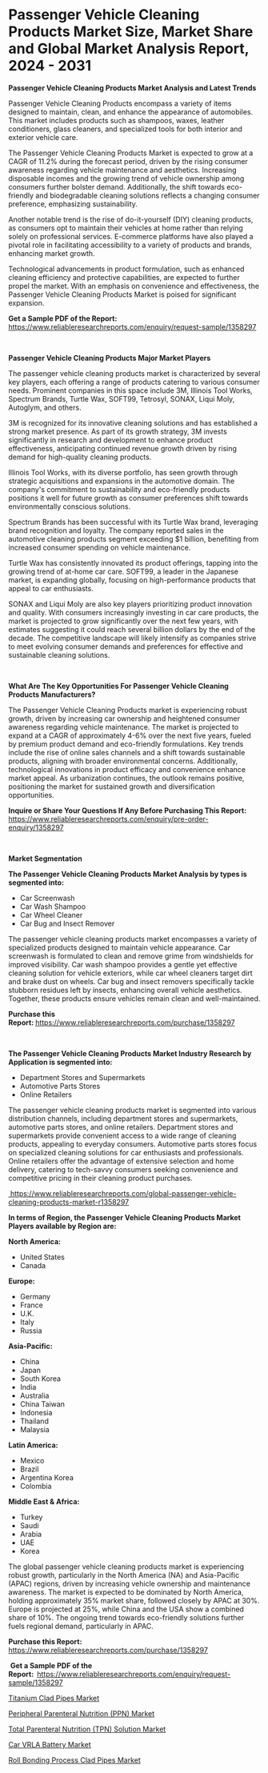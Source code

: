 <p><h1>Passenger Vehicle Cleaning Products Market Size, Market Share and Global Market Analysis Report, 2024 - 2031</h1></p><p><strong>Passenger Vehicle Cleaning Products Market Analysis and Latest Trends</strong></p>
<p><p>Passenger Vehicle Cleaning Products encompass a variety of items designed to maintain, clean, and enhance the appearance of automobiles. This market includes products such as shampoos, waxes, leather conditioners, glass cleaners, and specialized tools for both interior and exterior vehicle care. </p><p>The Passenger Vehicle Cleaning Products Market is expected to grow at a CAGR of 11.2% during the forecast period, driven by the rising consumer awareness regarding vehicle maintenance and aesthetics. Increasing disposable incomes and the growing trend of vehicle ownership among consumers further bolster demand. Additionally, the shift towards eco-friendly and biodegradable cleaning solutions reflects a changing consumer preference, emphasizing sustainability.</p><p>Another notable trend is the rise of do-it-yourself (DIY) cleaning products, as consumers opt to maintain their vehicles at home rather than relying solely on professional services. E-commerce platforms have also played a pivotal role in facilitating accessibility to a variety of products and brands, enhancing market growth.</p><p>Technological advancements in product formulation, such as enhanced cleaning efficiency and protective capabilities, are expected to further propel the market. With an emphasis on convenience and effectiveness, the Passenger Vehicle Cleaning Products Market is poised for significant expansion.</p></p>
<p><strong>Get a Sample PDF of the Report:&nbsp;</strong> <a href="https://www.reliableresearchreports.com/enquiry/request-sample/1358297?utm_campaign=8&utm_medium=2&utm_source=Github&utm_content=ia&utm_term=03112024&utm_id=passenger-vehicle-cleaning-products">https://www.reliableresearchreports.com/enquiry/request-sample/1358297</a></p>
<p>&nbsp;</p>
<p><strong>Passenger Vehicle Cleaning Products Major Market Players</strong></p>
<p><p>The passenger vehicle cleaning products market is characterized by several key players, each offering a range of products catering to various consumer needs. Prominent companies in this space include 3M, Illinois Tool Works, Spectrum Brands, Turtle Wax, SOFT99, Tetrosyl, SONAX, Liqui Moly, Autoglym, and others.</p><p>3M is recognized for its innovative cleaning solutions and has established a strong market presence. As part of its growth strategy, 3M invests significantly in research and development to enhance product effectiveness, anticipating continued revenue growth driven by rising demand for high-quality cleaning products.</p><p>Illinois Tool Works, with its diverse portfolio, has seen growth through strategic acquisitions and expansions in the automotive domain. The company's commitment to sustainability and eco-friendly products positions it well for future growth as consumer preferences shift towards environmentally conscious solutions.</p><p>Spectrum Brands has been successful with its Turtle Wax brand, leveraging brand recognition and loyalty. The company reported sales in the automotive cleaning products segment exceeding $1 billion, benefiting from increased consumer spending on vehicle maintenance.</p><p>Turtle Wax has consistently innovated its product offerings, tapping into the growing trend of at-home car care. SOFT99, a leader in the Japanese market, is expanding globally, focusing on high-performance products that appeal to car enthusiasts.</p><p>SONAX and Liqui Moly are also key players prioritizing product innovation and quality. With consumers increasingly investing in car care products, the market is projected to grow significantly over the next few years, with estimates suggesting it could reach several billion dollars by the end of the decade. The competitive landscape will likely intensify as companies strive to meet evolving consumer demands and preferences for effective and sustainable cleaning solutions.</p></p>
<p>&nbsp;</p>
<p><strong>What Are The Key Opportunities For Passenger Vehicle Cleaning Products Manufacturers?</strong></p>
<p><p>The Passenger Vehicle Cleaning Products market is experiencing robust growth, driven by increasing car ownership and heightened consumer awareness regarding vehicle maintenance. The market is projected to expand at a CAGR of approximately 4-6% over the next five years, fueled by premium product demand and eco-friendly formulations. Key trends include the rise of online sales channels and a shift towards sustainable products, aligning with broader environmental concerns. Additionally, technological innovations in product efficacy and convenience enhance market appeal. As urbanization continues, the outlook remains positive, positioning the market for sustained growth and diversification opportunities.</p></p>
<p><strong>Inquire or Share Your Questions If Any Before Purchasing This Report:</strong> <a href="https://www.reliableresearchreports.com/enquiry/pre-order-enquiry/1358297?utm_campaign=8&utm_medium=2&utm_source=Github&utm_content=ia&utm_term=03112024&utm_id=passenger-vehicle-cleaning-products">https://www.reliableresearchreports.com/enquiry/pre-order-enquiry/1358297</a></p>
<p>&nbsp;</p>
<p><strong>Market Segmentation</strong></p>
<p><strong>The Passenger Vehicle Cleaning Products Market Analysis by types is segmented into:</strong></p>
<p><ul><li>Car Screenwash</li><li>Car Wash Shampoo</li><li>Car Wheel Cleaner</li><li>Car Bug and Insect Remover</li></ul></p>
<p><p>The passenger vehicle cleaning products market encompasses a variety of specialized products designed to maintain vehicle appearance. Car screenwash is formulated to clean and remove grime from windshields for improved visibility. Car wash shampoo provides a gentle yet effective cleaning solution for vehicle exteriors, while car wheel cleaners target dirt and brake dust on wheels. Car bug and insect removers specifically tackle stubborn residues left by insects, enhancing overall vehicle aesthetics. Together, these products ensure vehicles remain clean and well-maintained.</p></p>
<p><strong>Purchase this Report:&nbsp;</strong><a href="https://www.reliableresearchreports.com/purchase/1358297?utm_campaign=8&utm_medium=2&utm_source=Github&utm_content=ia&utm_term=03112024&utm_id=passenger-vehicle-cleaning-products">https://www.reliableresearchreports.com/purchase/1358297</a></p>
<p>&nbsp;</p>
<p><strong>The Passenger Vehicle Cleaning Products Market Industry Research by Application is segmented into:</strong></p>
<p><ul><li>Department Stores and Supermarkets</li><li>Automotive Parts Stores</li><li>Online Retailers</li></ul></p>
<p><p>The passenger vehicle cleaning products market is segmented into various distribution channels, including department stores and supermarkets, automotive parts stores, and online retailers. Department stores and supermarkets provide convenient access to a wide range of cleaning products, appealing to everyday consumers. Automotive parts stores focus on specialized cleaning solutions for car enthusiasts and professionals. Online retailers offer the advantage of extensive selection and home delivery, catering to tech-savvy consumers seeking convenience and competitive pricing in their cleaning product purchases.</p></p>
<p><a href="https://www.reliableresearchreports.com/global-passenger-vehicle-cleaning-products-market-r1358297?utm_campaign=8&utm_medium=2&utm_source=Github&utm_content=ia&utm_term=03112024&utm_id=passenger-vehicle-cleaning-products">&nbsp;https://www.reliableresearchreports.com/global-passenger-vehicle-cleaning-products-market-r1358297</a></p>
<p><strong>In terms of Region, the Passenger Vehicle Cleaning Products Market Players available by Region are:</strong></p>
<p>
    <p> <strong> North America: </strong>
        <ul>
            <li>United States</li>
            <li>Canada</li>
        </ul>
        </p> 
    <p> <strong> Europe: </strong>
        <ul>
            <li>Germany</li>
            <li>France</li>
            <li>U.K.</li>
            <li>Italy</li>
            <li>Russia</li>
        </ul>
        </p> 
    <p> <strong> Asia-Pacific: </strong>
        <ul>
            <li>China</li>
            <li>Japan</li>
            <li>South Korea</li>
            <li>India</li>
            <li>Australia</li>
            <li>China Taiwan</li>
            <li>Indonesia</li>
            <li>Thailand</li>
            <li>Malaysia</li>
        </ul>
        </p> 
    <p> <strong> Latin America: </strong>
        <ul>
            <li>Mexico</li>
            <li>Brazil</li>
            <li>Argentina Korea</li>
            <li>Colombia</li>
        </ul>
        </p> 
    <p> <strong> Middle East & Africa: </strong>
        <ul>
            <li>Turkey</li>
            <li>Saudi</li>
            <li>Arabia</li>
            <li>UAE</li>
            <li>Korea</li>
        </ul>
    </p>
    </p>
<p><p>The global passenger vehicle cleaning products market is experiencing robust growth, particularly in the North America (NA) and Asia-Pacific (APAC) regions, driven by increasing vehicle ownership and maintenance awareness. The market is expected to be dominated by North America, holding approximately 35% market share, followed closely by APAC at 30%. Europe is projected at 25%, while China and the USA show a combined share of 10%. The ongoing trend towards eco-friendly solutions further fuels regional demand, particularly in APAC.</p></p>
<p><strong>Purchase this Report: </strong><a href="https://www.reliableresearchreports.com/purchase/1358297?utm_campaign=8&utm_medium=2&utm_source=Github&utm_content=ia&utm_term=03112024&utm_id=passenger-vehicle-cleaning-products">https://www.reliableresearchreports.com/purchase/1358297</a></p>
<p>&nbsp;<strong>Get a Sample PDF of the Report:&nbsp;&nbsp;</strong><a href="https://www.reliableresearchreports.com/enquiry/request-sample/1358297?utm_campaign=8&utm_medium=2&utm_source=Github&utm_content=ia&utm_term=03112024&utm_id=passenger-vehicle-cleaning-products">https://www.reliableresearchreports.com/enquiry/request-sample/1358297</a></p>
<p><strong></strong></p>
<p><p><a href="https://www.linkedin.com/pulse/titanium-clad-pipes-market-research-report-forecast-growth-nsolf?utm_campaign=8&utm_medium=2&utm_source=Github&utm_content=ia&utm_term=03112024&utm_id=passenger-vehicle-cleaning-products">Titanium Clad Pipes Market</a></p><p><a href="https://issuu.com/reportprime-2/docs/peripheral-parenteral-nutrition-ppn_cd7ddad6cc9b9e?utm_campaign=8&utm_medium=2&utm_source=Github&utm_content=ia&utm_term=03112024&utm_id=passenger-vehicle-cleaning-products">Peripheral Parenteral Nutrition (PPN) Market</a></p><p><a href="https://issuu.com/reportprime-2/docs/total-parenteral-nutrition-tpn-solu_b203337f0db700?utm_campaign=8&utm_medium=2&utm_source=Github&utm_content=ia&utm_term=03112024&utm_id=passenger-vehicle-cleaning-products">Total Parenteral Nutrition (TPN) Solution Market</a></p><p><a href="https://github.com/stumpefzclearez/Market-Research-Report-List-1/blob/main/car-vrla-battery-market.md?utm_campaign=8&utm_medium=2&utm_source=Github&utm_content=ia&utm_term=03112024&utm_id=passenger-vehicle-cleaning-products">Car VRLA Battery Market</a></p><p><a href="https://www.linkedin.com/pulse/global-roll-bonding-process-clad-pipes-market-sector2024--tue6f?utm_campaign=8&utm_medium=2&utm_source=Github&utm_content=ia&utm_term=03112024&utm_id=passenger-vehicle-cleaning-products">Roll Bonding Process Clad Pipes Market</a></p></p>